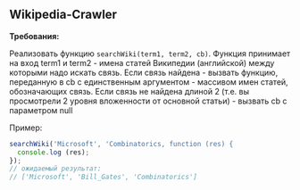 ## Wikipedia-Crawler

**Требования:**

Реализовать функцию `searchWiki(term1, term2, cb)`. Функция принимает на вход term1 и term2 - имена статей Википедии (английской) между которыми надо искать связь. Если связь найдена - вызвать функцию, переданную в cb с единственным аргументом - массивом имен статей, обозначающих связь. Если связь не найдена длиной 2 (т.е. вы просмотрели 2 уровня вложенности от основной статьи) - вызвать cb с параметром null

Пример:
```javascript
searchWiki('Microsoft', 'Combinatorics, function (res) {
  console.log (res);
});
// ожидаемый результат:
// ['Microsoft', 'Bill_Gates', 'Combinatorics']
```
